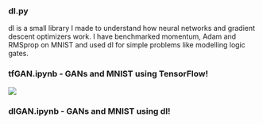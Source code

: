 ### dl.py
dl is a small library I made to understand how neural networks and gradient descent optimizers work. I have benchmarked momentum, Adam and RMSprop on MNIST and used dl for simple problems like modelling logic gates. 

### tfGAN.ipynb - GANs and MNIST using TensorFlow!
![](output.gif)

### dlGAN.ipynb - GANs and MNIST using dl!
